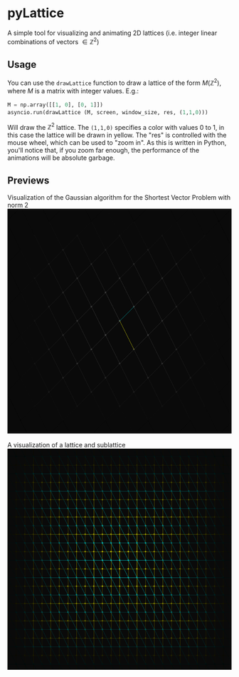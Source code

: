 # pyLattice
A simple tool for visualizing and animating 2D lattices (i.e. integer linear combinations of vectors $\in \mathbb Z^2$)

## Usage
You can use the `drawLattice` function to draw a lattice of the form $M(\mathbb Z^2)$, where $M$ is a matrix with integer values. E.g.:

```python
M = np.array([[1, 0], [0, 1]])
asyncio.run(drawLattice (M, screen, window_size, res, (1,1,0)))

```

Will draw the $\mathbb Z^2$ lattice. The `(1,1,0)` specifies a color with values 0 to 1, in this case the lattice will be drawn in yellow. The "res" is controlled with the mouse wheel, which can be used to "zoom in". As this is written in Python, you'll notice that, if you zoom far enough, the performance of the animations will be absolute garbage.

## Previews
Visualization of the Gaussian algorithm for the Shortest Vector Problem with norm 2
![preview](https://github.com/mell-o-tron/pyLattice/blob/main/gauss.png)

A visualization of a lattice and sublattice
![preview](https://github.com/mell-o-tron/pyLattice/blob/main/sublattice.png)
